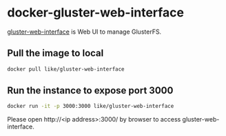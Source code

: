 # docker-gluster-web-interface

[gluster-web-interface](https://github.com/oss2016summer/gluster-web-interface) is Web UI to manage GlusterFS.

## Pull the image to local

```bash
docker pull like/gluster-web-interface
```

## Run the instance to expose port 3000

```bash
docker run -it -p 3000:3000 like/gluster-web-interface
```

Please open http://&lt;ip address&gt;:3000/ by browser to access gluster-web-interface.
